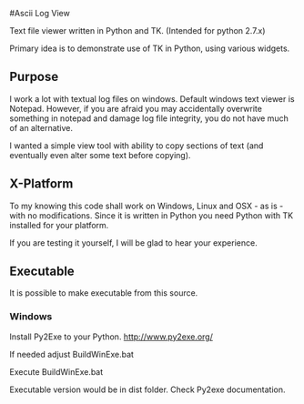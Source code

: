 #Ascii Log View

Text file viewer written in Python and TK. (Intended for python 2.7.x)

Primary idea is to demonstrate use of TK in Python, using various widgets.


## Purpose

I work a lot with textual log files on windows. Default windows text viewer is Notepad. However, if you are afraid you may
accidentally overwrite something in notepad and damage log file integrity, you do not have much of an alternative.

I wanted a simple view tool with ability to copy sections of text (and eventually even alter some text before copying).



## X-Platform

To my knowing this code shall work on Windows, Linux and OSX - as is - with no modifications.
Since it is written in Python you need Python with TK installed for your platform.

If you are testing it yourself, I will be glad to hear your experience.


## Executable

It is possible to make executable from this source.

### Windows

Install Py2Exe to your Python. http://www.py2exe.org/

If needed adjust BuildWinExe.bat

Execute BuildWinExe.bat

Executable version would be in dist folder. Check Py2exe documentation.
